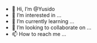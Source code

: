 - 👋 Hi, I’m @Yusido
- 👀 I’m interested in ...
- 🌱 I’m currently learning ...
- 💞️ I’m looking to collaborate on ...
- 📫 How to reach me ...

<!---
Yusido/Yusido is a ✨ special ✨ repository because its `README.md` (this file) appears on your GitHub profile.
You can click the Preview link to take a look at your changes.
--->
